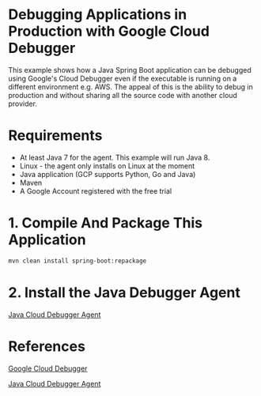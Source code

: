 # Debugging Applications in Production with Google Cloud Debugger

This example shows how a Java Spring Boot application can be debugged using Google's Cloud Debugger even if the executable is running on a different environment e.g. AWS. The appeal of this is the ability to debug in production and without sharing all the source code with another cloud provider. 

# Requirements

- At least Java 7 for the agent. This example will run Java 8.
- Linux - the agent only installs on Linux at the moment
- Java application (GCP supports Python, Go and Java)
- Maven
- A Google Account registered with the free trial

# 1. Compile And Package This Application
```bash
mvn clean install spring-boot:repackage
```

# 2. Install the Java Debugger Agent

[Java Cloud Debugger Agent](https://github.com/GoogleCloudPlatform/cloud-debug-java/blob/master/README.md)


# References

[Google Cloud Debugger](https://cloud.google.com/debugger/)

[Java Cloud Debugger Agent](https://github.com/GoogleCloudPlatform/cloud-debug-java/blob/master/README.md)

